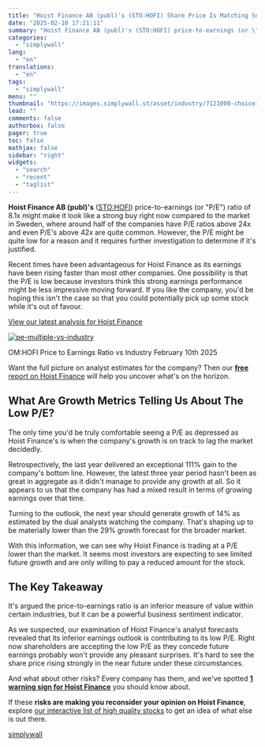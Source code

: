 ```yaml
---
title: "Hoist Finance AB (publ)'s (STO:HOFI) Share Price Is Matching Sentiment Around Its Earnings"
date: "2025-02-10 17:21:11"
summary: "Hoist Finance AB (publ)'s (STO:HOFI) price-to-earnings (or \"P/E\") ratio of 8.1x might make it look like a strong buy right now compared to the market in Sweden, where around half of the companies have P/E ratios above 24x and even P/E's above 42x are quite common. However, the P/E might..."
categories:
  - "simplywall"
lang:
  - "en"
translations:
  - "en"
tags:
  - "simplywall"
menu: ""
thumbnail: "https://images.simplywall.st/asset/industry/7121000-choice1-main-header/1585186619635"
lead: ""
comments: false
authorbox: false
pager: true
toc: false
mathjax: false
sidebar: "right"
widgets:
  - "search"
  - "recent"
  - "taglist"
---
```


**Hoist Finance AB (publ)'s** ([STO:HOFI](https://simplywall.st/stocks/se/diversified-financials/sto-hofi/hoist-finance-shares)) price-to-earnings (or "P/E") ratio of 8.1x might make it look like a strong buy right now compared to the market in Sweden, where around half of the companies have P/E ratios above 24x and even P/E's above 42x are quite common. However, the P/E might be quite low for a reason and it requires further investigation to determine if it's justified.

Recent times have been advantageous for Hoist Finance as its earnings have been rising faster than most other companies. One possibility is that the P/E is low because investors think this strong earnings performance might be less impressive moving forward. If you like the company, you'd be hoping this isn't the case so that you could potentially pick up some stock while it's out of favour.

 [View our latest analysis for Hoist Finance](https://simplywall.st/stocks/se/diversified-financials/sto-hofi/hoist-finance-shares) 

[![pe-multiple-vs-industry](https://images.simplywall.st/asset/chart/1494039-pe-multiple-vs-industry-1-dark/1739175309463)](https://simplywall.st/stocks/se/diversified-financials/sto-hofi/hoist-finance-shares)

OM:HOFI Price to Earnings Ratio vs Industry February 10th 2025

 Want the full picture on analyst estimates for the company? Then our [**free** report on Hoist Finance](https://simplywall.st/stocks/se/diversified-financials/sto-hofi/hoist-finance-shares/future) will help you uncover what's on the horizon.

What Are Growth Metrics Telling Us About The Low P/E?
-----------------------------------------------------

The only time you'd be truly comfortable seeing a P/E as depressed as Hoist Finance's is when the company's growth is on track to lag the market decidedly.

Retrospectively, the last year delivered an exceptional 111% gain to the company's bottom line. However, the latest three year period hasn't been as great in aggregate as it didn't manage to provide any growth at all. So it appears to us that the company has had a mixed result in terms of growing earnings over that time.

Turning to the outlook, the next year should generate growth of 14% as estimated by the dual analysts watching the company. That's shaping up to be materially lower than the 29% growth forecast for the broader market.

With this information, we can see why Hoist Finance is trading at a P/E lower than the market. It seems most investors are expecting to see limited future growth and are only willing to pay a reduced amount for the stock.

The Key Takeaway
----------------

It's argued the price-to-earnings ratio is an inferior measure of value within certain industries, but it can be a powerful business sentiment indicator.

As we suspected, our examination of Hoist Finance's analyst forecasts revealed that its inferior earnings outlook is contributing to its low P/E. Right now shareholders are accepting the low P/E as they concede future earnings probably won't provide any pleasant surprises. It's hard to see the share price rising strongly in the near future under these circumstances.

And what about other risks? Every company has them, and we've spotted  [**1 warning sign for Hoist Finance**](https://simplywall.st/stocks/se/diversified-financials/sto-hofi/hoist-finance-shares)  you should know about.

If these **risks are making you reconsider your opinion on Hoist Finance**, explore [our interactive list of high quality stocks](https://simplywall.st/discover/investing-ideas/206/big-green-snowflakes) to get an idea of what else is out there.

[simplywall](https://simplywall.st/stocks/se/diversified-financials/sto-hofi/hoist-finance-shares/news/hoist-finance-ab-publs-stohofi-share-price-is-matching-senti)
